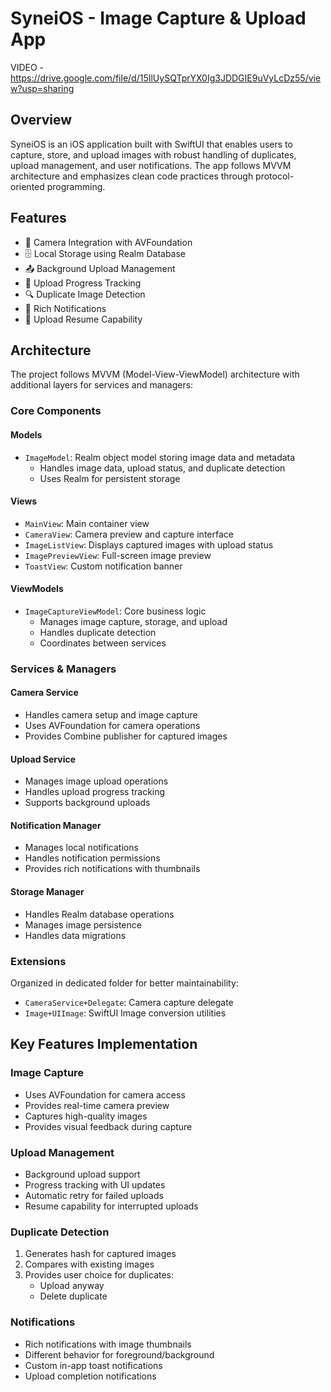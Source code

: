 # SyneiOS - Image Capture & Upload App

VIDEO - https://drive.google.com/file/d/15IlUySQTprYX0Ig3JDDGIE9uVyLcDz55/view?usp=sharing

## Overview
SyneiOS is an iOS application built with SwiftUI that enables users to capture, store, and upload images with robust handling of duplicates, upload management, and user notifications. The app follows MVVM architecture and emphasizes clean code practices through protocol-oriented programming.

## Features
- 📸 Camera Integration with AVFoundation
- 🗄️ Local Storage using Realm Database
- 📤 Background Upload Management
- 🔄 Upload Progress Tracking
- 🔍 Duplicate Image Detection
- 📱 Rich Notifications
- 🎯 Upload Resume Capability

## Architecture
The project follows MVVM (Model-View-ViewModel) architecture with additional layers for services and managers:

### Core Components

#### Models
- `ImageModel`: Realm object model storing image data and metadata
  - Handles image data, upload status, and duplicate detection
  - Uses Realm for persistent storage

#### Views
- `MainView`: Main container view
- `CameraView`: Camera preview and capture interface
- `ImageListView`: Displays captured images with upload status
- `ImagePreviewView`: Full-screen image preview
- `ToastView`: Custom notification banner

#### ViewModels
- `ImageCaptureViewModel`: Core business logic
  - Manages image capture, storage, and upload
  - Handles duplicate detection
  - Coordinates between services

### Services & Managers

#### Camera Service
- Handles camera setup and image capture
- Uses AVFoundation for camera operations
- Provides Combine publisher for captured images

#### Upload Service
- Manages image upload operations
- Handles upload progress tracking
- Supports background uploads

#### Notification Manager
- Manages local notifications
- Handles notification permissions
- Provides rich notifications with thumbnails

#### Storage Manager
- Handles Realm database operations
- Manages image persistence
- Handles data migrations

### Extensions
Organized in dedicated folder for better maintainability:
- `CameraService+Delegate`: Camera capture delegate
- `Image+UIImage`: SwiftUI Image conversion utilities

## Key Features Implementation

### Image Capture
- Uses AVFoundation for camera access
- Provides real-time camera preview
- Captures high-quality images
- Provides visual feedback during capture

### Upload Management
- Background upload support
- Progress tracking with UI updates
- Automatic retry for failed uploads
- Resume capability for interrupted uploads

### Duplicate Detection
1. Generates hash for captured images
2. Compares with existing images
3. Provides user choice for duplicates:
   - Upload anyway
   - Delete duplicate

### Notifications
- Rich notifications with image thumbnails
- Different behavior for foreground/background
- Custom in-app toast notifications
- Upload completion notifications



